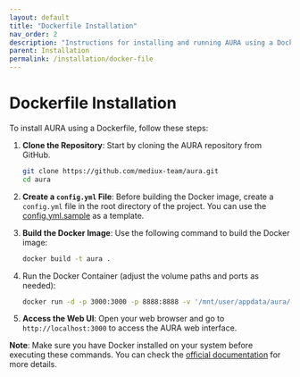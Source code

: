 ```yaml
---
layout: default
title: "Dockerfile Installation"
nav_order: 2
description: "Instructions for installing and running AURA using a Dockerfile."
parent: Installation
permalink: /installation/docker-file
---
```


# Dockerfile Installation

To install AURA using a Dockerfile, follow these steps:

1. **Clone the Repository**: Start by cloning the AURA repository from GitHub.

    ```bash
    git clone https://github.com/mediux-team/aura.git
    cd aura
    ```

2. **Create a `config.yml` File**: Before building the Docker image, create a `config.yml` file in the root directory of the project. You can use the [config.yml.sample](https://raw.githubusercontent.com/mediux-team/aura/master/config.yml.sample) as a template.

3. **Build the Docker Image**: Use the following command to build the Docker image:

    ```bash
    docker build -t aura .
    ```

4. Run the Docker Container (adjust the volume paths and ports as needed):

    ```sh
    docker run -d -p 3000:3000 -p 8888:8888 -v '/mnt/user/appdata/aura/':'/config':'rw' -v '/mnt/user/data/media/':'/data/media':'rw' aura
    ```

5. **Access the Web UI**: Open your web browser and go to `http://localhost:3000` to access the AURA web interface.

**Note**: Make sure you have Docker installed on your system before executing these commands. You can check the [official documentation](https://docs.docker.com/get-docker/) for more details.
